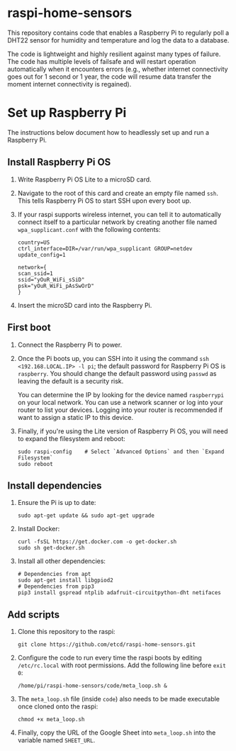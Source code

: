 # raspi-home-sensors

This repository contains code that enables a Raspberry Pi to regularly poll a DHT22 sensor for humidity and temperature and log the data to a database.

The code is lightweight and highly resilient against many types of failure. The code has multiple levels of failsafe and will restart operation automatically when it encounters errors (e.g., whether internet connectivity goes out for 1 second or 1 year, the code will resume data transfer the moment internet connectivity is regained).

# Set up Raspberry Pi

The instructions below document how to headlessly set up and run a Raspberry Pi.

## Install Raspberry Pi OS

1. Write Raspberry Pi OS Lite to a microSD card.

2. Navigate to the root of this card and create an empty file named `ssh`. This tells Raspberry Pi OS to start SSH upon every boot up.

3. If your raspi supports wireless internet, you can tell it to automatically connect itself to a particular network by creating another file named `wpa_supplicant.conf` with the following contents:

    ```
    country=US
    ctrl_interface=DIR=/var/run/wpa_supplicant GROUP=netdev
    update_config=1

    network={
    scan_ssid=1
    ssid="yOuR_WiFi_sSiD"
    psk="yOuR_WiFi_pAsSwOrD"
    }
    ```

4. Insert the microSD card into the Raspberry Pi.

## First boot

1. Connect the Raspberry Pi to power.

2. Once the Pi boots up, you can SSH into it using the command `ssh <192.168.LOCAL.IP> -l pi`; the default password for Raspberry Pi OS is `raspberry`. You should change the default password using `passwd` as leaving the default is a security risk.

    You can determine the IP by looking for the device named `raspberrypi` on your local network. You can use a network scanner or log into your router to list your devices. Logging into your router is recommended if want to assign a static IP to this device.

4. Finally, if you're using the Lite version of Raspberry Pi OS, you will need to expand the filesystem and reboot:

    ```
    sudo raspi-config    # Select `Advanced Options` and then `Expand Filesystem`
    sudo reboot
    ```

## Install dependencies

1. Ensure the Pi is up to date:

    ``` 
    sudo apt-get update && sudo apt-get upgrade
    ```

2. Install Docker:

    ```
    curl -fsSL https://get.docker.com -o get-docker.sh
    sudo sh get-docker.sh
    ```

3. Install all other dependencies:
    ```
    # Dependencies from apt
    sudo apt-get install libgpiod2
    # Dependencies from pip3
    pip3 install gspread ntplib adafruit-circuitpython-dht netifaces
    ```

## Add scripts

1. Clone this repository to the raspi:

    ```
    git clone https://github.com/etcd/raspi-home-sensors.git
    ```

2. Configure the code to run every time the raspi boots by editing `/etc/rc.local` with root permissions. Add the following line before `exit 0`:

    ```
    /home/pi/raspi-home-sensors/code/meta_loop.sh &
    ```

3. The `meta_loop.sh` file (inside `code`) also needs to be made executable once cloned onto the raspi:

    ```
    chmod +x meta_loop.sh
    ```

4. Finally, copy the URL of the Google Sheet into `meta_loop.sh` into the variable named `SHEET_URL`.
